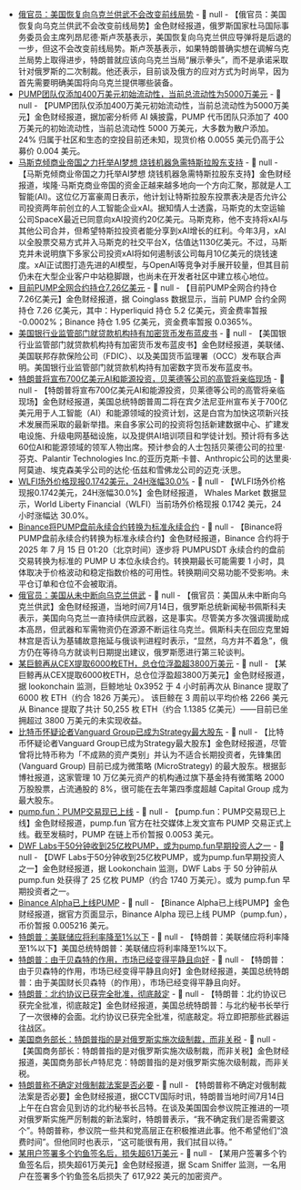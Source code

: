 - [俄官员：美国恢复向乌克兰供武不会改变前线局势](https://flash.jin10.com/detail/20250715021304670800) - 📰 null - 【俄官员：美国恢复向乌克兰供武不会改变前线局势】金色财经报道，俄罗斯国家杜马国际事务委员会主席列昂尼德·斯卢茨基表示，美国恢复向乌克兰供应导弹将是后退的一步，但这不会改变前线局势。斯卢茨基表示，如果特朗普确实想在调解乌克兰局势上取得进步，特朗普就应该向乌克兰当局“展示拳头”，而不是承诺采取针对俄罗斯的二次制裁。他还表示，目前谈及俄方的应对方式为时尚早，因为首先需要明确美国将向乌克兰提供哪些装备。
- [PUMP团队仅添加400万美元初始流动性，当前总流动性为5000万美元](https://x.com/ai_9684xtpa/status/1944817575659233763) - 📰 null - 【PUMP团队仅添加400万美元初始流动性，当前总流动性为5000万美元】金色财经报道，据加密分析师 AI 姨披露，PUMP 代币团队只添加了 400 万美元的初始流动性，当前总流动性 5000 万美元，大多数为散户添加。 
24% 归属于社区和生态的空投目前还未知，现货价格 0.0055 美元仍高于公募价 0.004 美元。
- [马斯克倾商业帝国之力托举AI梦想 烧钱机器急需特斯拉股东支持]() - 📰 null - 【马斯克倾商业帝国之力托举AI梦想 烧钱机器急需特斯拉股东支持】金色财经报道，埃隆·马斯克商业帝国的资金正越来越多地向一个方向汇聚，那就是人工智能(AI)。这位亿万富豪周日表示，他计划让特斯拉股东投票表决是否允许公司投资两年前创立的人工智能企业xAI。据知情人士透露，马斯克的太空运输公司SpaceX最近已同意向xAI投资约20亿美元。马斯克称，他不支持将xAI与其他公司合并，但希望特斯拉投资者能分享到xAI增长的红利。今年3月，xAI以全股票交易方式并入马斯克的社交平台X，估值达1130亿美元。不过，马斯克并未说明旗下多家公司投资xAI将如何遏制该公司每月10亿美元的烧钱速度。xAI正试图打造先进的AI模型，与OpenAI等竞争对手展开较量，但其目前仍未在大型企业客户中站稳脚跟，也尚未在开发者社区中建立核心地位。
- [目前PUMP全网合约持仓7.26亿美元](https://www.coinglass.com/zh/currencies/PUMP) - 📰 null - 【目前PUMP全网合约持仓7.26亿美元】金色财经报道，据 Coinglass 数据显示，当前 PUMP 合约全网持仓 7.26 亿美元，其中：Hyperliquid 持仓 5.2 亿美元，资金费率暂报 -0.0002%；Binance 持仓 1.95 亿美元，资金费率暂报 0.0365%。
- [美国银行业监管部门就贷款机构持有加密货币发布蓝皮书]() - 📰 null - 【美国银行业监管部门就贷款机构持有加密货币发布蓝皮书】金色财经报道，美联储、美国联邦存款保险公司（FDIC）、以及美国货币监理署（OCC）发布联合声明。美国银行业监管部门就贷款机构持有加密数字货币发布蓝皮书。
- [特朗普将宣布700亿美元AI和能源投资，贝莱德等公司的高管将亲临现场]() - 📰 null - 【特朗普将宣布700亿美元AI和能源投资，贝莱德等公司的高管将亲临现场】金色财经报道，美国总统特朗普周二将在宾夕法尼亚州宣布关于700亿美元用于人工智能（AI）和能源领域的投资计划，这是白宫为加快这项新兴技术发展而采取的最新举措。来自多家公司的投资将包括新建数据中心、扩建发电设施、升级电网基础设施，以及提供AI培训项目和学徒计划。预计将有多达60位AI和能源领域的领军人物出席。预计参会的人士包括贝莱德公司的拉里·芬克、Palantir Technologies Inc.的亚历克斯·卡普、Anthropic公司的达里奥·阿莫迪、埃克森美孚公司的达伦·伍兹和雪佛龙公司的迈克·沃思。
- [WLFI场外价格现报0.1742美元，24H涨幅30.0%]() - 📰 null - 【WLFI场外价格现报0.1742美元，24H涨幅30.0%】金色财经报道， Whales Market 数据显示，World Liberty Financial（WLFI）当前场外价格现报 0.1742 美元，24 小时涨幅达 30.0%。
- [Binance将PUMP盘前永续合约转换为标准永续合约](https://www.binance.com/cn/support/announcement/e220b78bdf4848e3a61eb9fce99e2580) - 📰 null - 【Binance将PUMP盘前永续合约转换为标准永续合约】金色财经报道，Binance 合约将于 2025 年 7 月 15 日 01:20（北京时间）逐步将 PUMPUSDT 永续合约的盘前交易转换为标准的 PUMP U 本位永续合约。转换期最长可能需要 1 小时，具体取决于价格波动和稳定指数价格的可用性。转换期间交易功能不受影响。未平仓订单和仓位不会被取消。
- [俄官员：美国从未中断向乌克兰供武](https://flash.jin10.com/detail/20250715010915376800) - 📰 null - 【俄官员：美国从未中断向乌克兰供武】金色财经报道，当地时间7月14日，俄罗斯总统新闻秘书佩斯科夫表示，美国向乌克兰一直持续供应武器，这是事实。尽管美方多次强调援助成本高昂，但武器和军需物资仍在源源不断运往乌克兰。佩斯科夫在回应克里姆林宫是否认为基辅故意拖延与俄谈判进程时表示，“显然，乌方并不着急”，俄方仍在等待乌方就谈判日期提出建议，俄罗斯愿进行第三轮谈判。
- [某巨鲸再从CEX提取6000枚ETH，总仓位浮盈超3800万美元]() - 📰 null - 【某巨鲸再从CEX提取6000枚ETH，总仓位浮盈超3800万美元】金色财经报道，据 lookonchain 监测，巨鲸地址 0x3952 于 4 小时前再次从 Binance 提取了 6000 枚 ETH（约合 1826 万美元）。 
该巨鲸在 3 周前以平均价格 2266 美元从 Binance 提取了共计 50,255 枚 ETH（约合 1.1385 亿美元）——目前已坐拥超过 3800 万美元的未实现收益。
- [比特币怀疑论者Vanguard Group已成为Strategy最大股东](https://www.theblock.co/post/362506/bitcoin-sceptic-vanguard-becomes-largest-shareholder-in-michael-saylors-strategy-bloomberg?utm_source=twitter&utm_medium=social) - 📰 null - 【比特币怀疑论者Vanguard Group已成为Strategy最大股东】金色财经报道，尽管曾将比特币称为「不成熟的资产类别」并认为不适合长期投资者，先锋集团 (Vanguard Group) 目前已成为微策略 (MicroStrategy) 的最大股东。根据彭博社报道，这家管理 10 万亿美元资产的机构通过旗下基金持有微策略 2000 万股股票，占流通股的 8%，很可能在去年第四季度超越 Capital Group 成为最大股东。
- [pump.fun：PUMP交易现已上线]() - 📰 null - 【pump.fun：PUMP交易现已上线】金色财经报道，pump.fun 官方在社交媒体上发文宣布 PUMP 交易正式上线。截至发稿时，PUMP 在链上币价暂报 0.0053 美元。
- [DWF Labs于50分钟收到25亿枚PUMP，或为pump.fun早期投资人之一]() - 📰 null - 【DWF Labs于50分钟收到25亿枚PUMP，或为pump.fun早期投资人之一】金色财经报道，据 Lookonchain 监测，DWF Labs 于 50 分钟前从 pump.fun 处获得了 25 亿枚 PUMP（约合 1740 万美元）。或为 pump.fun 早期投资者之一。
- [Binance Alpha已上线PUMP]() - 📰 null - 【Binance Alpha已上线PUMP】金色财经报道，据官方页面显示，Binance Alpha 现已上线 PUMP（pump.fun），币价暂报 0.005216 美元。
- [特朗普：美联储应将利率降至1%以下](https://flash.jin10.com/detail/20250715004735295800) - 📰 null - 【特朗普：美联储应将利率降至1%以下】美国总统特朗普：美联储应将利率降至1%以下。
- [特朗普：由于贝森特的作用，市场已经变得平静且向好]() - 📰 null - 【特朗普：由于贝森特的作用，市场已经变得平静且向好】金色财经报道，美国总统特朗普：由于美国财长贝森特（的作用），市场已经变得平静且向好。
- [特朗普：北约协议已获完全批准，彻底敲定]() - 📰 null - 【特朗普：北约协议已获完全批准，彻底敲定】金色财经报道，美国总统特朗普：与北约秘书长举行了一次很棒的会面。北约协议已获完全批准，彻底敲定。将立即把那些武器运往战区。
- [美国商务部长：特朗普指的是对俄罗斯实施次级制裁，而非关税]() - 📰 null - 【美国商务部长：特朗普指的是对俄罗斯实施次级制裁，而非关税】金色财经报道，美国商务部长卢特尼克：特朗普指的是对俄罗斯实施次级制裁，而非关税。
- [特朗普称不确定对俄制裁法案是否必要](https://www.cls.cn/detail/2085075) - 📰 null - 【特朗普称不确定对俄制裁法案是否必要】金色财经报道，据CCTV国际时讯，特朗普当地时间7月14日上午在白宫会见到访的北约秘书长吕特。在谈及美国国会参议院正推进的一项对俄罗斯实施严厉制裁的新法案时，特朗普表示，“我不确定我们是否需要这个”。特朗普称，参议院一些共和党高层正在积极推进此事。他不希望他们“浪费时间”。但他同时也表示，“这可能很有用，我们拭目以待。”
- [某用户签署多个钓鱼签名后，损失超61万美元](https://x.com/realScamSniffer/status/1944772820887847324) - 📰 null - 【某用户签署多个钓鱼签名后，损失超61万美元】金色财经报道，据 Scam Sniffer 监测，一名用户在签署多个钓鱼签名后损失了 617,922 美元的加密资产。
